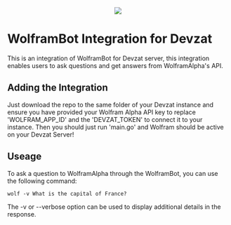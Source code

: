 <div align="center">
<img src="https://www.wolframalpha.com/_next/static/images/Logo_1t99UmgS.svg"/>
</div>

# WolframBot Integration for Devzat

This is an integration of WolframBot for Devzat server, this integration enables users to ask questions and get answers from WolframAlpha's API.

## Adding the Integration
Just download the repo to the same folder of your Devzat instance and ensure you have provided your Wolfram Alpha API key to replace 'WOLFRAM_APP_ID' and the 'DEVZAT_TOKEN' to connect it to your instance. Then you should just run 'main.go' and Wolfram should be active on your Devzat Server!

## Useage 

To ask a question to WolframAlpha through the WolframBot, you can use the following command:

`wolf -v What is the capital of France?`

The -v or --verbose option can be used to display additional details in the response.
